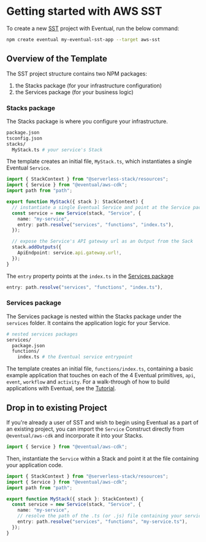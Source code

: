 # Getting started with AWS SST

To create a new [SST](https://sst.dev) project with Eventual, run the below command:

```sh
npm create eventual my-eventual-sst-app --target aws-sst
```

## Overview of the Template

The SST project structure contains two NPM packages:

1. the Stacks package (for your infrastructure configuration)
2. the Services package (for your business logic)

### Stacks package

The Stacks package is where you configure your infrastructure.

```sh
package.json
tsconfig.json
stacks/
  MyStack.ts # your service's Stack
```

The template creates an initial file, `MyStack.ts`, which instantiates a single Eventual `Service`.

```ts
import { StackContext } from "@serverless-stack/resources";
import { Service } from "@eventual/aws-cdk";
import path from "path";

export function MyStack({ stack }: StackContext) {
  // instantiate a single Eventual Service and point at the Service package entrypoint
  const service = new Service(stack, "Service", {
    name: "my-service",
    entry: path.resolve("services", "functions", "index.ts"),
  });

  // expose the Service's API gateway url as an Output from the Sack
  stack.addOutputs({
    ApiEndpoint: service.api.gateway.url!,
  });
}
```

The `entry` property points at the `index.ts` in the [Services package](#services-package)

```ts
entry: path.resolve("services", "functions", "index.ts"),
```

### Services package

The Services package is nested within the Stacks package under the `services` folder. It contains the application logic for your Service.

```sh
# nested services packages
services/
  package.json
  functions/
    index.ts # the Eventual service entrypoint
```

The template creates an initial file, `functions/index.ts`, containing a basic example application that touches on each of the 4 Eventual primitives, `api`, `event`, `workflow` and `activity`. For a walk-through of how to build applications with Eventual, see the [Tutorial](../tutorial/0-hello-world.md).

## Drop in to existing Project

If you're already a user of SST and wish to begin using Eventual as a part of an existing project, you can import the `Service` Construct directly from `@eventual/aws-cdk` and incorporate it into your Stacks.

```ts
import { Service } from "@eventual/aws-cdk";
```

Then, instantiate the `Service` within a Stack and point it at the file containing your application code.

```ts
import { StackContext } from "@serverless-stack/resources";
import { Service } from "@eventual/aws-cdk";
import path from "path";

export function MyStack({ stack }: StackContext) {
  const service = new Service(stack, "Service", {
    name: "my-service",
    // resolve the path of the .ts (or .js) file containing your service code
    entry: path.resolve("services", "functions", "my-service.ts"),
  });
}
```

